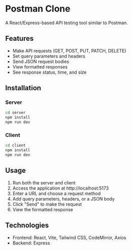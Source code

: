 # Postman Clone

A React/Express-based API testing tool similar to Postman.

## Features

- Make API requests (GET, POST, PUT, PATCH, DELETE)
- Set query parameters and headers
- Send JSON request bodies
- View formatted responses
- See response status, time, and size

## Installation

### Server

```bash
cd server
npm install
npm run dev
```

### Client

```bash
cd client
npm install
npm run dev
```

## Usage

1. Run both the server and client
2. Access the application at http://localhost:5173
3. Enter a URL and choose a request method
4. Add query parameters, headers, or a JSON body
5. Click "Send" to make the request
6. View the formatted response

## Technologies

- Frontend: React, Vite, Tailwind CSS, CodeMirror, Axios
- Backend: Express
